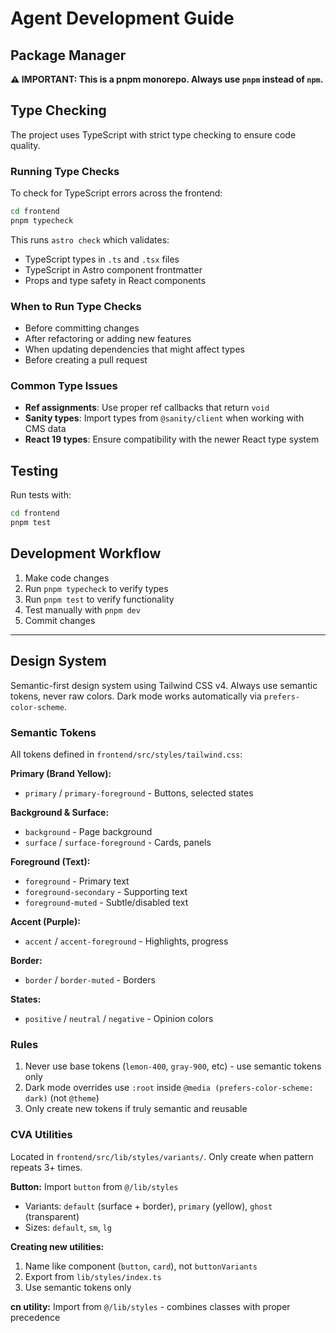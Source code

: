 # Agent Development Guide

## Package Manager

**⚠️ IMPORTANT: This is a pnpm monorepo. Always use `pnpm` instead of `npm`.**

## Type Checking

The project uses TypeScript with strict type checking to ensure code quality.

### Running Type Checks

To check for TypeScript errors across the frontend:

```bash
cd frontend
pnpm typecheck
```

This runs `astro check` which validates:
- TypeScript types in `.ts` and `.tsx` files
- TypeScript in Astro component frontmatter
- Props and type safety in React components

### When to Run Type Checks

- Before committing changes
- After refactoring or adding new features
- When updating dependencies that might affect types
- Before creating a pull request

### Common Type Issues

- **Ref assignments**: Use proper ref callbacks that return `void`
- **Sanity types**: Import types from `@sanity/client` when working with CMS data
- **React 19 types**: Ensure compatibility with the newer React type system

## Testing

Run tests with:

```bash
cd frontend
pnpm test
```

## Development Workflow

1. Make code changes
2. Run `pnpm typecheck` to verify types
3. Run `pnpm test` to verify functionality
4. Test manually with `pnpm dev`
5. Commit changes

---

## Design System

Semantic-first design system using Tailwind CSS v4. Always use semantic tokens, never raw colors. Dark mode works automatically via `prefers-color-scheme`.

### Semantic Tokens

All tokens defined in `frontend/src/styles/tailwind.css`:

**Primary (Brand Yellow):**
- `primary` / `primary-foreground` - Buttons, selected states

**Background & Surface:**
- `background` - Page background
- `surface` / `surface-foreground` - Cards, panels

**Foreground (Text):**
- `foreground` - Primary text
- `foreground-secondary` - Supporting text
- `foreground-muted` - Subtle/disabled text

**Accent (Purple):**
- `accent` / `accent-foreground` - Highlights, progress

**Border:**
- `border` / `border-muted` - Borders

**States:**
- `positive` / `neutral` / `negative` - Opinion colors

### Rules

1. Never use base tokens (`lemon-400`, `gray-900`, etc) - use semantic tokens only
2. Dark mode overrides use `:root` inside `@media (prefers-color-scheme: dark)` (not `@theme`)
3. Only create new tokens if truly semantic and reusable

### CVA Utilities

Located in `frontend/src/lib/styles/variants/`. Only create when pattern repeats 3+ times.

**Button:** Import `button` from `@/lib/styles`
- Variants: `default` (surface + border), `primary` (yellow), `ghost` (transparent)
- Sizes: `default`, `sm`, `lg`

**Creating new utilities:**
1. Name like component (`button`, `card`), not `buttonVariants`
2. Export from `lib/styles/index.ts`
3. Use semantic tokens only

**cn utility:** Import from `@/lib/styles` - combines classes with proper precedence
